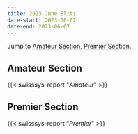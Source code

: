 ```yaml
---
title: 2023 June Blitz
date-start: 2023-06-07
date-end: 2023-06-07
---
```


Jump to [Amateur Section](#amateur-section), [Premier Section](#premier-section).

## Amateur Section
{{< swisssys-report "*Amateur*" >}}

## Premier Section
{{< swisssys-report "*Premier*" >}}
